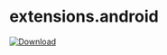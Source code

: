 # extensions.android
[ ![Download](https://api.bintray.com/packages/iamkatrechko/public-maven-repository/extensions.android/images/download.svg) ](https://bintray.com/beta/#/iamkatrechko/public-maven-repository/extensions.android?tab=overview)
